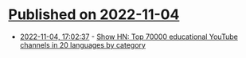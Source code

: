 # [Published on 2022-11-04](index.md)

* [2022-11-04, 17:02:37](https://news.ycombinator.com/item?id=33470066) - [Show HN: Top 70000 educational YouTube channels in 20 languages by category](https://limnology.co/)
